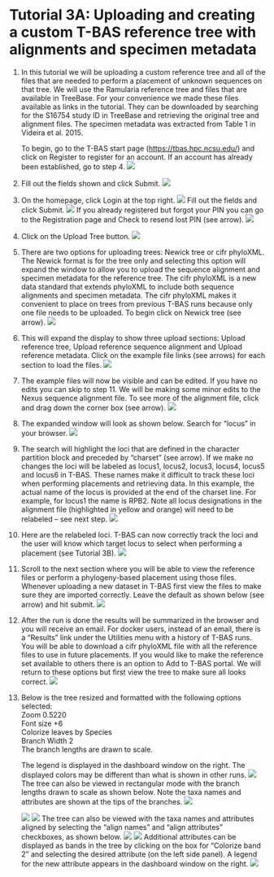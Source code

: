 # Tutorial 3A: Uploading and creating a custom T-BAS reference tree with alignments and specimen metadata

1. In this tutorial we will be uploading a custom reference tree and all of the files that are needed to perform a placement of unknown sequences on that tree. We will use the Ramularia reference tree and files that are available in TreeBase. For your convenience we made these files available as links in the tutorial. They can be downloaded by searching for the S16754 study ID in TreeBase and retrieving the original tree and alignment files. The specimen metadata was extracted from Table 1 in Videira et al. 2015.  

    To begin, go to the T-BAS start page (https://tbas.hpc.ncsu.edu/) and click on Register to register for an account. If an account has already been established, go to step 4.
![](images/tbas-tutorial3a/Tutorial3A.1.png)

2. Fill out the fields shown and click Submit.
![](images/tbas-tutorial3a/Tutorial3A.2.png)

3. On the homepage, click Login at the top right.
![](images/tbas-tutorial3a/Tutorial3A.3.1.png)
Fill out the fields and click Submit.
![](images/tbas-tutorial3a/Tutorial3A.3.2.png)
If you already registered but forgot your PIN you can go to the Registration page and Check to resend lost PIN (see arrow).
![](images/tbas-tutorial3a/Tutorial3A.3.3.png)

4. Click on the Upload Tree button.
![](images/tbas-tutorial3a/Tutorial3A.4.png)

5. There are two options for uploading trees: Newick tree or cifr phyloXML.  The Newick format is for the tree only and selecting this option will expand the window to allow you to upload the sequence alignment and specimen metadata for the reference tree. The cifr phyloXML is a new data standard that extends phyloXML to include both sequence alignments and specimen metadata.  The cifr phyloXML makes it convenient to place on trees from previous T-BAS runs because only one file needs to be uploaded. To begin click on Newick tree (see arrow).
![](images/tbas-tutorial3a/Tutorial3A.5.png)

6. This will expand the display to show three upload sections: Upload reference tree, Upload reference sequence alignment and Upload reference metadata.  Click on the example file links (see arrows) for each section to load the files.
![](images/tbas-tutorial3a/Tutorial3A.6.png)

7. The example files will now be visible and can be edited.  If you have no edits you can skip to step 11. We will be making some minor edits to the Nexus sequence alignment file. To see more of the alignment file, click and drag down the corner box (see arrow).
![](images/tbas-tutorial3a/Tutorial3A.7.png)

8. The expanded window will look as shown below.  Search for “locus” in your browser.
![](images/tbas-tutorial3a/Tutorial3A.8.png)

9. The search will highlight the loci that are defined in the character partition block and preceded by “charset” (see arrow). If we make no changes the loci will be labeled as locus1, locus2, locus3, locus4, locus5 and locus6 in T-BAS. These names make it difficult to track these loci when performing placements and retrieving data. In this example, the actual name of the locus is provided at the end of the charset line. For example, for locus1 the name is RPB2. Note all locus designations in the alignment file (highlighted in yellow and orange) will need to be relabeled – see next step.
![](images/tbas-tutorial3a/Tutorial3A.9.png)

10. Here are the relabeled loci. T-BAS can now correctly track the loci and the user will know which target locus to select when performing a placement (see Tutorial 3B). 
![](images/tbas-tutorial3a/Tutorial3A.10.png)

11. Scroll to the next section where you will be able to view the reference files or perform a phylogeny-based placement using those files.  Whenever uploading a new dataset in T-BAS first view the files to make sure they are imported correctly.  Leave the default as shown below (see arrow) and hit submit.
![](images/tbas-tutorial3a/Tutorial3A.11.png)

12. After the run is done the results will be summarized in the browser and you will receive an email. For docker users, instead of an email, there is a “Results” link under the Utilities menu with a history of T-BAS runs. You will be able to download a cifr phyloXML file with all the reference files to use in future placements. If you would like to make the reference set available to others there is an option to Add to T-BAS portal. We will return to these options but first view the tree to make sure all looks correct.
![](images/tbas-tutorial3a/Tutorial3A.12.png)

13. Below is the tree resized and formatted with the following options selected:  
   Zoom 0.5220  
   Font size +6  
   Colorize leaves by Species  
   Branch Width 2  
   The branch lengths are drawn to scale.  

    The legend is displayed in the dashboard window on the right. The displayed colors may be different than what is shown in other runs.
![](images/tbas-tutorial3a/Tutorial3A.13.1.png)
The tree can also be viewed in rectangular mode with the branch lengths drawn to scale as shown below.  Note the taxa names and attributes are shown at the tips of the branches.
![](images/tbas-tutorial3a/Tutorial3A.13.2a.png)

    ![](images/tbas-tutorial3a/Tutorial3A.13.3a.png)
    ![](images/tbas-tutorial3a/Tutorial3A.13.4.png)
    The tree can also be viewed with the taxa names and attributes aligned by selecting the “align names” and “align attributes” checkboxes, as shown below.
    ![](images/tbas-tutorial3a/Tutorial3A.13.5a.png)
    ![](images/tbas-tutorial3a/Tutorial3A.13.6.png)
    Additional attributes can be displayed as bands in the tree by clicking on the box for “Colorize band 2” and selecting the desired attribute (on the left side panel). A legend for the new attribute appears in the dashboard window on the right.
    ![](images/tbas-tutorial3a/Tutorial3A.13.7.png)